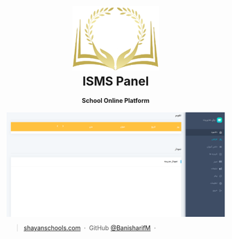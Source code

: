 <h1 align="center">
  <br>
  <a href="https://www.dream-home.ir/"><img src="./ISMS-panel/assets/images/widget/logo.png" alt="Dream Home" width="200"></a>
  <br>
  ISMS Panel
  <br>
</h1>

<h4 align="center">School Online Platform</h4>

![screenshot](/ISMS-panel/assets/images/widget/Panel%20View.png)

> [shayanschools.com](http://shayanschools.com/) &nbsp;&middot;&nbsp;
> GitHub [@BanisharifM](https://github.com/BanisaharifM) &nbsp;&middot;&nbsp;
